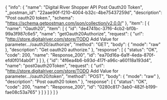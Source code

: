 {
  "info": {
    "name": "Digital River Shopper API Post Oauth20 Token",
    "_postman_id": "22aae90f-f210-4004-b32c-4be75437259d",
    "description": "Post oauth20 token.",
    "schema": "https://schema.getpostman.com/json/collection/v2.0.0/"
  },
  "item": [
    {
      "name": "Oauth20",
      "item": [
        {
          "id": "de4741bc-37f6-4cb2-bf0b-99a3f987c6e5",
          "name": "getOauth20Authorize",
          "request": {
            "url": "http://store.digitalriver.com/store/TODO Add Value for parameter.../oauth20/authorize",
            "method": "GET",
            "body": {
              "mode": "raw"
            },
            "description": "Get oauth20 authorize."
          },
          "response": [
            {
              "status": "OK",
              "code": 200,
              "name": "Response_200",
              "id": "ea70d16a-6a1f-4eda-870f-efd0f014ab0f"
            }
          ]
        },
        {
          "id": "4f6ea4b6-b93d-417f-a96c-a60118a193d4",
          "name": "postOauth20Token",
          "request": {
            "url": "http://store.digitalriver.com/store/TODO Add Value for parameter.../oauth20/token",
            "method": "POST",
            "body": {
              "mode": "raw"
            },
            "description": "Post oauth20 token."
          },
          "response": [
            {
              "status": "OK",
              "code": 200,
              "name": "Response_200",
              "id": "0280c817-3ab0-482f-b199-fae08c53a765"
            }
          ]
        }
      ]
    }
  ]
}